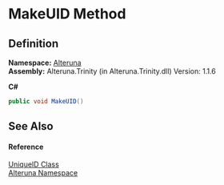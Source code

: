 # MakeUID Method




## Definition
**Namespace:** <a href="N_Alteruna">Alteruna</a>  
**Assembly:** Alteruna.Trinity (in Alteruna.Trinity.dll) Version: 1.1.6

**C#**
``` C#
public void MakeUID()
```



## See Also


#### Reference
<a href="T_Alteruna_UniqueID">UniqueID Class</a>  
<a href="N_Alteruna">Alteruna Namespace</a>  
